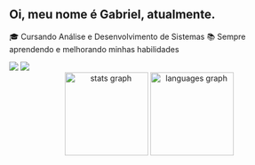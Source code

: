 ## Oi, meu nome é Gabriel, atualmente.

🎓 Cursando Análise e Desenvolvimento de Sistemas
📚 Sempre aprendendo e melhorando minhas habilidades

<div>
<a href="https://www.instagram.com/sougabrielxd" target="black"><img src="https://img.shields.io/badge/Instagram-E4405F?style=for-the-badge&logo=instagram&logoColor=white"></a>
<a href="https://www.linkedin.com/in/gabriellucasafb" target="_blank"><img src="https://img.shields.io/badge/LinkedIn-0077B5?style=for-the-badge&logo=linkedin&logoColor=white"></a>
</div>


<div align="center">
  <img src="https://github-readme-stats.vercel.app/api?username=gabriellafb&hide_title=false&hide_rank=false&show_icons=true&include_all_commits=true&count_private=true&disable_animations=false&theme=dark&locale=en&hide_border=false&order=1" height="150" alt="stats graph"  />
  <img src="https://github-readme-stats.vercel.app/api/top-langs?username=gabriellafb&locale=en&hide_title=false&layout=compact&card_width=320&langs_count=5&theme=dark&hide_border=false&order=2" height="150" alt="languages graph"  />
</div>

###
